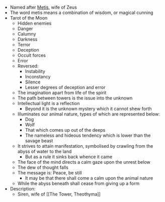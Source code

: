 - Named after [Metis](https://en.wikipedia.org/wiki/Metis_(mythology)), wife of Zeus
- The word metis means a combination of wisdom, or magical cunning
- Tarot of the Moon
	- Hidden enemies
	- Danger
	- Calumny
	- Darkness
	- Terror
	- Deception
	- Occult forces
	- Error
	- Reversed:
		- Instability
		- Inconstancy
		- Silence
		- Lesser degrees of deception and error
	- The imagination apart from life of the spirit
	- The path between towers is the issue into the unknown
	- Intellectual light is a reflection
		- Beyond it is the unknown mystery which it cannot shew forth
	- Illuminates our animal nature, types of which are represented below:
		- Dog
		- Wolf
		- That which comes up out of the deeps
		- The nameless and hideous tendency which is lower than the savage beast
	- It strives to attain manifestation, symbolised by crawling from the abyss of water to the land
		- But as a rule it sinks back whence it came
	- The face of the mind directs a calm gaze upon the unrest below
	- The dew of thought falls
	- The message is: Peace, be still
		- It may be that there shall come a calm upon the animal nature
	- While the abyss beneath shall cease from giving up a form
- Description:
	- Siren, wife of [[The Tower, Theothyma]]